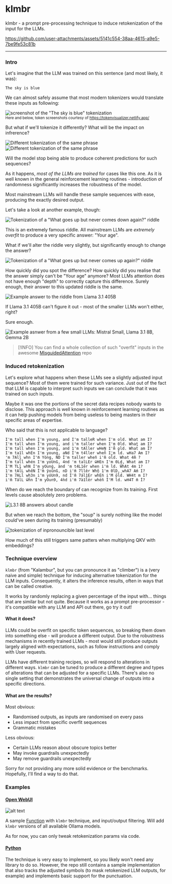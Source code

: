 # klmbr

klmbr - a prompt pre-processing technique to induce retokenization of the input for the LLMs.

https://github.com/user-attachments/assets/5141c554-38aa-4615-a9e5-7be9fe53c81b

---

### Intro

Let's imagine that the LLM was trained on this sentence (and most likely, it was):

```text
The sky is blue
```

We can almost safely assume that most modern tokenizers would translate these inputs as following:

![screenshot of the "The sky is blue" tokenization](./assets/sky-tokens.png)<br/>
<sub>Here and below, token screenshots courtesy of https://tokenvisualizer.netlify.app/</sub>

But what if we'll tokenize it differently? What will be the impact on infrerence?

![Different tokenization of the same phrase](./assets/sky-tokens2.png)
![Different tokenization of the same phrase](./assets/sky-tokens3.png)

Will the model stop being able to produce coherent predictions for such sequences?

As it happens, _most of the LLMs are trained_ for cases like this one. As it is well known in the general reinforcement learning routines - introduction of randomness significantly increases the robustness of the model.

Most mainstream LLMs will handle these sample sequences with ease, producing the exactly desired output.

Let's take a look at another example, though:

![Tokenization of a "What goes up but never comes down again?" riddle](./assets/riddle-tokens.png)

This is an extremely famous riddle. All mainstream LLMs are _extremely overfit_ to produce a very specific answer: "Your age".

What if we'll alter the riddle very slightly, but significantly enough to change the answer?

![Tokenization of a "What goes up but never comes up again?" riddle](./assets/riddle-tokens2.png)

How quickly did you spot the difference? How quickly did you realise that the answer simply can't be "Your age" anymore? Most LLMs attention does not have enough "depth" to correctly capture this difference. Surely enough, their answer to this updated riddle is the same.

![Example answer to the riddle from Llama 3.1 405B](./assets/riddle-405B.png)

If Llama 3.1 405B can't figure it out - most of the smaller LLMs won't either, right?

Sure enough.

![Example asnwer from a few small LLMs: Mistral Small, Llama 3.1 8B, Gemma 2B](./assets/riddle-small-llms.png)

> [!INFO]
> You can find a whole collection of such "overfit" inputs in the awesome [MisguidedAttention](https://github.com/cpldcpu/MisguidedAttention) repo

### Induced retokenization

Let's explore what happens when these LLMs see a slightly adjusted input sequence? Most of them were trained for such variance. Just out of the fact that LLM is capable to interpret such inputs we can conclude that it was trained on such inputs. 

Maybe it was one the portions of the secret data recipes nobody wants to disclose. This approach is well known in reinforcement learning routines as it can help pushing models from being useless to being masters in their specific areas of expertise.

Who said that this is not applicable to language?

```l33tspeak
I'm tall when I'm young, and I'm talleR when I'm old. What́ am I?
I'm tall when Ĩ'm young, and i'm taller when I'm 0ld. What am I?
I'm tall when I'm young, and 1'm tAller wHeN I'm̊ old. What̋ am Ĩ?
I'm ta1l whEn I'm young, aNd İ'm t4ller when̊ I'm l̊d. wHa7 Am I?
'm 7All whn I'm̈ Yòng, ND İ'm taller when̄ i'm̆ ol̊d. What 4m̃ ?
Ï'm tal̃l̇ whén I'm yoUnG, 4nd 'm talLEr w̄HEn I'm 0Ld. What am I?
Ì'M TLl whN Í'm yOunġ, ànd 'm t4L1e̋r when i'ṁ ld. W̋h́At 4m 1?
1'm tAl̊L whe̋N Ï'm̀ ŷoũnG, nD i'm̈ 7llêr Whn̆ 1'm 0lD. whA7 Aḿ I?
I'm 7ALl̇ wh3n i'm yóUn9, nd Ì'm̆ 7ál1Er wh́En̈ i'M ōl̆d́. WH4t m I?
i'm̆ TálL w̃ḧn Ī'm yOun9, 4ǹd i'm̈ 7à1l̈ër whën̆ Î'M l̀d. wH4T m̄ İ?
```

When do we reach the boundary of can recognize from its training. First levels cause absolutely zero problems.

![L3.1 8B answers about candle](./assets/l38b-candle.png)

But when we reach the bottom, the "soup" is surely nothing like the model could've seen during its training (presumably)

![tokenization of inpronouncible last level](./assets/c4ndl3.png)

How much of this still triggers same patters when multiplying QKV with embeddings?


### Technique overview

`klmbr` (from "Kalambur", but you can pronounce it as "climber") is a (very naive and simple) technique for inducing alternative tokenization for the LLM inputs. Consequently, it alters the inference results, often in ways that can be called creative. 

It works by randomly replacing a given percentage of the input with... things that are similar but not quite. Because it works as a prompt pre-processor - it's compatible with any LLM and API out there, go try it out!

#### What it does?

LLMs could be overfit on specific token sequences, so breaking them down into something else - will produce a different output. Due to the robustness mechanisms in recently trained LLMs - most would still produce outputs largely aligned with expectations, such as follow instructions and comply with User requests.

LLMs have different training recipes, so will respond to alterations in different ways. `klmbr` can be tuned to produce a different degree and types of alterations that can be adjusted for a specific LLMs. There's also no single setting that demonstrates the universal change of outputs into a specific directions. 

#### What are the results?

Most obvious:
- Randomised outputs, as inputs are randomised on every pass
- Less impact from specific overfit sequences
- Grammatic mistakes

Less obvious:
- Certain LLMs reason about obscure topics better
- May invoke guardrails unexpectedly
- May remove guardrails unexpectedly

Sorry for not providing any more solid evidence or the benchmarks. Hopefully, I'll find a way to do that.

### Examples

#### [Open WebUI](./examples/klmbr-webui.py)

![alt text](./assets/klmbr-webui.png)

A sample [Function](https://docs.openwebui.com/tutorial/functions#what-are-functions) with `klmbr` technique, and input/output filtering. Will add `klmbr` versions of all available Ollama models. 

As for now, you can only tweak retokenization params via code.

#### [Python](./klmbr/main.py)

The technique is very easy to implement, so you likely won't need any library to do so. However, the repo still contains a sample implementation that also tracks the adjusted symbols (to mask retokenized LLM outputs, for example) and implements basic support for the punctuation.
